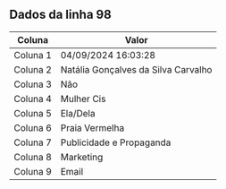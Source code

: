## Dados da linha 98

| Coluna | Valor |
|--------|-------|
| Coluna 1 | 04/09/2024 16:03:28 |
| Coluna 2 | Natália Gonçalves da Silva Carvalho |
| Coluna 3 | Não |
| Coluna 4 | Mulher Cis |
| Coluna 5 | Ela/Dela |
| Coluna 6 | Praia Vermelha |
| Coluna 7 | Publicidade e Propaganda |
| Coluna 8 | Marketing |
| Coluna 9 | Email |
